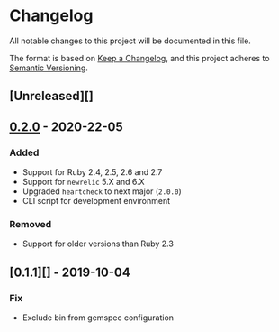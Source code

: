 # Changelog
All notable changes to this project will be documented in this file.

The format is based on [Keep a Changelog](https://keepachangelog.com/en/1.0.0/),
and this project adheres to [Semantic Versioning](https://semver.org/spec/v2.0.0.html).

## [Unreleased][]

## [0.2.0](https://github.com/locaweb/heartcheck-newrelic/compare/v0.2.0...v0.1.1) - 2020-22-05
### Added
- Support for Ruby 2.4, 2.5, 2.6 and 2.7
- Support for `newrelic` 5.X and 6.X
- Upgraded `heartcheck` to next major (`2.0.0`)
- CLI script for development environment

### Removed
- Support for older versions than Ruby 2.3

## [0.1.1][] - 2019-10-04
### Fix
- Exclude bin from gemspec configuration
